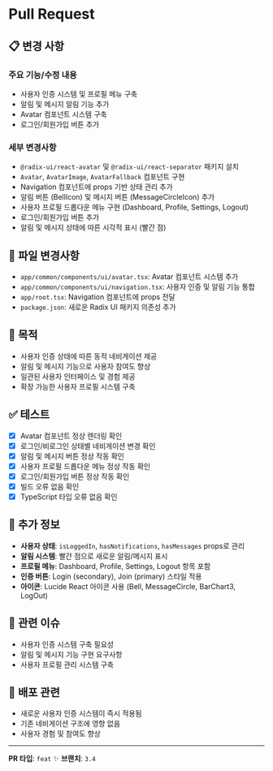 # Pull Request

## 📋 변경 사항

### 주요 기능/수정 내용
- 사용자 인증 시스템 및 프로필 메뉴 구축
- 알림 및 메시지 알림 기능 추가
- Avatar 컴포넌트 시스템 구축
- 로그인/회원가입 버튼 추가

### 세부 변경사항
- `@radix-ui/react-avatar` 및 `@radix-ui/react-separator` 패키지 설치
- `Avatar`, `AvatarImage`, `AvatarFallback` 컴포넌트 구현
- Navigation 컴포넌트에 props 기반 상태 관리 추가
- 알림 버튼 (BellIcon) 및 메시지 버튼 (MessageCircleIcon) 추가
- 사용자 프로필 드롭다운 메뉴 구현 (Dashboard, Profile, Settings, Logout)
- 로그인/회원가입 버튼 추가
- 알림 및 메시지 상태에 따른 시각적 표시 (빨간 점)

## 🔧 파일 변경사항
- `app/common/components/ui/avatar.tsx`: Avatar 컴포넌트 시스템 추가
- `app/common/components/ui/navigation.tsx`: 사용자 인증 및 알림 기능 통합
- `app/root.tsx`: Navigation 컴포넌트에 props 전달
- `package.json`: 새로운 Radix UI 패키지 의존성 추가

## 🎯 목적
- 사용자 인증 상태에 따른 동적 네비게이션 제공
- 알림 및 메시지 기능으로 사용자 참여도 향상
- 일관된 사용자 인터페이스 및 경험 제공
- 확장 가능한 사용자 프로필 시스템 구축

## ✅ 테스트
- [x] Avatar 컴포넌트 정상 렌더링 확인
- [x] 로그인/비로그인 상태별 네비게이션 변경 확인
- [x] 알림 및 메시지 버튼 정상 작동 확인
- [x] 사용자 프로필 드롭다운 메뉴 정상 작동 확인
- [x] 로그인/회원가입 버튼 정상 작동 확인
- [x] 빌드 오류 없음 확인
- [x] TypeScript 타입 오류 없음 확인

## 📝 추가 정보
- **사용자 상태**: `isLoggedIn`, `hasNotifications`, `hasMessages` props로 관리
- **알림 시스템**: 빨간 점으로 새로운 알림/메시지 표시
- **프로필 메뉴**: Dashboard, Profile, Settings, Logout 항목 포함
- **인증 버튼**: Login (secondary), Join (primary) 스타일 적용
- **아이콘**: Lucide React 아이콘 사용 (Bell, MessageCircle, BarChart3, LogOut)

## 🔗 관련 이슈
- 사용자 인증 시스템 구축 필요성
- 알림 및 메시지 기능 구현 요구사항
- 사용자 프로필 관리 시스템 구축

## 🚀 배포 관련
- 새로운 사용자 인증 시스템이 즉시 적용됨
- 기존 네비게이션 구조에 영향 없음
- 사용자 경험 및 참여도 향상

---
**PR 타입**: `feat` ✨
**브랜치**: `3.4`

<!-- 
PR 타입: feat/✨ - 새로운 기능 추가
- 사용자 인증 시스템 및 프로필 메뉴 구축
- 알림 및 메시지 알림 기능 추가
- Avatar 컴포넌트 시스템 구축
- 로그인/회원가입 버튼 추가
-->

